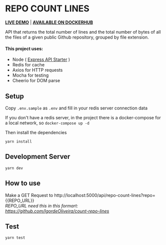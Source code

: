 # REPO COUNT LINES 
[__LIVE DEMO__](https://count-repo-lines.herokuapp.com/api/repo-count-lines?repo=https://github.com/laravel/forge-monitor) | [__AVAILABLE ON DOCKERHUB__](https://hub.docker.com/r/igordeeoliveiradev/count-repo-lines)

API that returns the total number of lines and the total number of bytes of all the files of a given public Github repository, grouped by file extension.

#### This project uses:
- Node ( [Express API Starter](https://github.com/w3cj/express-api-starter) )
- Redis for cache
- Axios for HTTP requests
- Mocha for testing
- Cheerio for DOM parse


## Setup

Copy ``.env.sample`` as ``.env`` and fill in your redis server connection data  

If you don't have a redis server, in the project there is a docker-compose for a local network, so `docker-compose up -d`  

Then install the dependencies

```
yarn install
```

## Development Server

```
yarn dev
```

## How to use

Make a GET Request to http://localhost:5000/api/repo-count-lines?repo={{REPO_URL}}  
_REPO_URL need this in this formart: https://github.com/IgordeOliveira/count-repo-lines_

## Test

```
yarn test
```

